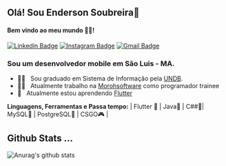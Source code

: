 ## Olá! Sou Enderson Soubreira👋
#### Bem vindo ao meu mundo 🧑‍💻!

 [![Linkedin Badge](https://img.shields.io/badge/-Enderson%20SS-6633cc?-LinkedIn-blue?style=flat-square&logo=Linkedin&logoColor=white&link=https://www.linkedin.com/in/enderson-soubreira-b9762a186/)](https://www.linkedin.com/in/enderson-soubreira-b9762a186/) 
 [![Instagram Badge](https://img.shields.io/badge/-Instagram-blue?style=flat-square&logo=Instagram&logoColor=white&link=https://instagram.com/endersonserra?igshid=1o9uhlz6bqs4s)](https://instagram.com/endersonserra?igshid=1o9uhlz6bqs4s) 
[![Gmail Badge](https://img.shields.io/badge/-eendersonserra@gmail.com-6633cc?style=flat-square&logo=Gmail&logoColor=white&link=mailto:eendersonserra@gmail.com)](mailto:eendersonserra@gmail.com)

### Sou um desenvolvedor mobile em São Luis - MA.

- 👨‍🎓  &nbsp; Sou graduado em Sistema de Informação pela [UNDB](https://www.undb.edu.br/).
- 👨‍💻 &nbsp; Atualmente trabalho na [Morohsoftware](http://morohsoftware.com.br/) como programador trainee
- 📖 &nbsp; Atualmente estou aprendendo [Flutter]()

**Linguagens, Ferramentas e Passa tempo:**
 | Flutter 💙 | Java🧡 | C##💜| MySQL💜 | PostgreSQL💜 | CSGO🎮 |


## Github Stats ...
![Anurag's github stats](https://github-readme-stats.vercel.app/api?username=EndersonSS&count_private=true&show_icons=true&theme=onedark)
